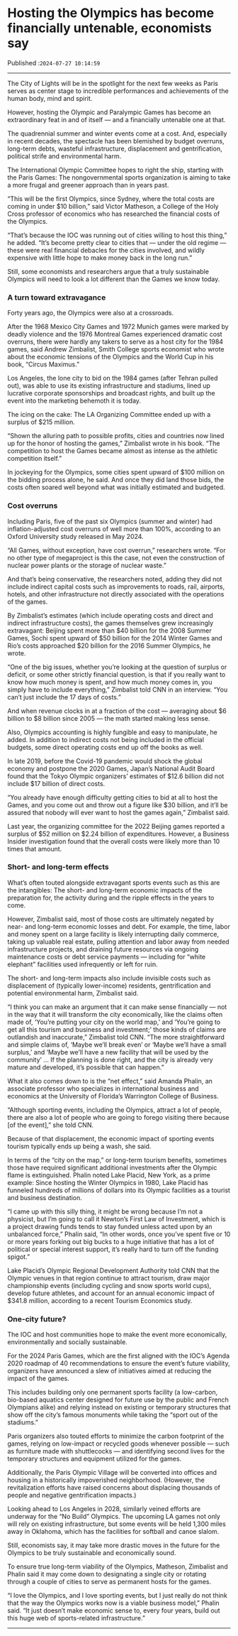 # Hosting the Olympics has become financially untenable, economists say

Published :`2024-07-27 10:14:59`

---

The City of Lights will be in the spotlight for the next few weeks as Paris serves as center stage to incredible performances and achievements of the human body, mind and spirit.

However, hosting the Olympic and Paralympic Games has become an extraordinary feat in and of itself — and a financially untenable one at that.

The quadrennial summer and winter events come at a cost. And, especially in recent decades, the spectacle has been blemished by budget overruns, long-term debts, wasteful infrastructure, displacement and gentrification, political strife and environmental harm.

The International Olympic Committee hopes to right the ship, starting with the Paris Games: The nongovernmental sports organization is aiming to take a more frugal and greener approach than in years past.

“This will be the first Olympics, since Sydney, where the total costs are coming in under $10 billion,” said Victor Matheson, a College of the Holy Cross professor of economics who has researched the financial costs of the Olympics.

“That’s because the IOC was running out of cities willing to host this thing,” he added. “It’s become pretty clear to cities that — under the old regime — these were real financial debacles for the cities involved, and wildly expensive with little hope to make money back in the long run.”

Still, some economists and researchers argue that a truly sustainable Olympics will need to look a lot different than the Games we know today.

### A turn toward extravagance

Forty years ago, the Olympics were also at a crossroads.

After the 1968 Mexico City Games and 1972 Munich games were marked by deadly violence and the 1976 Montreal Games experienced dramatic cost overruns, there were hardly any takers to serve as a host city for the 1984 games, said Andrew Zimbalist, Smith College sports economist who wrote about the economic tensions of the Olympics and the World Cup in his book, “Circus Maximus.”

Los Angeles, the lone city to bid on the 1984 games (after Tehran pulled out), was able to use its existing infrastructure and stadiums, lined up lucrative corporate sponsorships and broadcast rights, and built up the event into the marketing behemoth it is today.

The icing on the cake: The LA Organizing Committee ended up with a surplus of $215 million.

“Shown the alluring path to possible profits, cities and countries now lined up for the honor of hosting the games,” Zimbalist wrote in his book. “The competition to host the Games became almost as intense as the athletic competition itself.”

In jockeying for the Olympics, some cities spent upward of $100 million on the bidding process alone, he said. And once they did land those bids, the costs often soared well beyond what was initially estimated and budgeted.

### Cost overruns

Including Paris, five of the past six Olympics (summer and winter) had inflation-adjusted cost overruns of well more than 100%, according to an Oxford University study released in May 2024.

“All Games, without exception, have cost overrun,” researchers wrote. “For no other type of megaproject is this the case, not even the construction of nuclear power plants or the storage of nuclear waste.”

And that’s being conservative, the researchers noted, adding they did not include indirect capital costs such as improvements to roads, rail, airports, hotels, and other infrastructure not directly associated with the operations of the games.

By Zimbalist’s estimates (which include operating costs and direct and indirect infrastructure costs), the games themselves grew increasingly extravagant: Beijing spent more than $40 billion for the 2008 Summer Games, Sochi spent upward of $50 billion for the 2014 Winter Games and Rio’s costs approached $20 billion for the 2016 Summer Olympics, he wrote.

“One of the big issues, whether you’re looking at the question of surplus or deficit, or some other strictly financial question, is that if you really want to know how much money is spent, and how much money comes in, you simply have to include everything,” Zimbalist told CNN in an interview. “You can’t just include the 17 days of costs.”

And when revenue clocks in at a fraction of the cost — averaging about $6 billion to $8 billion since 2005 — the math started making less sense.

Also, Olympics accounting is highly fungible and easy to manipulate, he added. In addition to indirect costs not being included in the official budgets, some direct operating costs end up off the books as well.

In late 2019, before the Covid-19 pandemic would shock the global economy and postpone the 2020 Games, Japan’s National Audit Board found that the Tokyo Olympic organizers’ estimates of $12.6 billion did not include $17 billion of direct costs.

“You already have enough difficulty getting cities to bid at all to host the Games, and you come out and throw out a figure like $30 billion, and it’ll be assured that nobody will ever want to host the games again,” Zimbalist said.

Last year, the organizing committee for the 2022 Beijing games reported a surplus of $52 million on $2.24 billion of expenditures. However, a Business Insider investigation found that the overall costs were likely more than 10 times that amount.

### Short- and long-term effects

What’s often touted alongside extravagant sports events such as this are the intangibles: The short- and long-term economic impacts of the preparation for, the activity during and the ripple effects in the years to come.

However, Zimbalist said, most of those costs are ultimately negated by near- and long-term economic losses and debt. For example, the time, labor and money spent on a large facility is likely interrupting daily commerce, taking up valuable real estate, pulling attention and labor away from needed infrastructure projects, and draining future resources via ongoing maintenance costs or debt service payments — including for “white elephant” facilities used infrequently or left for ruin.

The short- and long-term impacts also include invisible costs such as displacement of (typically lower-income) residents, gentrification and potential environmental harm, Zimbalist said.

“I think you can make an argument that it can make sense financially — not in the way that it will transform the city economically, like the claims often made of, ‘You’re putting your city on the world map,’ and ‘You’re going to get all this tourism and business and investment;’ those kinds of claims are outlandish and inaccurate,” Zimbalist told CNN. “The more straightforward and simple claims of, ‘Maybe we’ll break even’ or ‘Maybe we’ll have a small surplus,’ and ‘Maybe we’ll have a new facility that will be used by the community’ … If the planning is done right, and the city is already very mature and developed, it’s possible that can happen.”

What it also comes down to is the “net effect,” said Amanda Phalin, an associate professor who specializes in international business and economics at the University of Florida’s Warrington College of Business.

“Although sporting events, including the Olympics, attract a lot of people, there are also a lot of people who are going to forego visiting there because [of the event],” she told CNN.

Because of that displacement, the economic impact of sporting events tourism typically ends up being a wash, she said.

In terms of the “city on the map,” or long-term tourism benefits, sometimes those have required significant additional investments after the Olympic flame is extinguished. Phalin noted Lake Placid, New York, as a prime example: Since hosting the Winter Olympics in 1980, Lake Placid has funneled hundreds of millions of dollars into its Olympic facilities as a tourist and business destination.

“I came up with this silly thing, it might be wrong because I’m not a physicist, but I’m going to call it Newton’s First Law of Investment, which is a project drawing funds tends to stay funded unless acted upon by an unbalanced force,” Phalin said, “In other words, once you’ve spent five or 10 or more years forking out big bucks to a huge initiative that has a lot of political or special interest support, it’s really hard to turn off the funding spigot.”

Lake Placid’s Olympic Regional Development Authority told CNN that the Olympic venues in that region continue to attract tourism, draw major championship events (including cycling and snow sports world cups), develop future athletes, and account for an annual economic impact of $341.8 million, according to a recent Tourism Economics study.

### One-city future?

The IOC and host communities hope to make the event more economically, environmentally and socially sustainable.

For the 2024 Paris Games, which are the first aligned with the IOC’s Agenda 2020 roadmap of 40 recommendations to ensure the event’s future viability, organizers have announced a slew of initiatives aimed at reducing the impact of the games.

This includes building only one permanent sports facility (a low-carbon, bio-based aquatics center designed for future use by the public and French Olympians alike) and relying instead on existing or temporary structures that show off the city’s famous monuments while taking the “sport out of the stadiums.”

Paris organizers also touted efforts to minimize the carbon footprint of the games, relying on low-impact or recycled goods whenever possible — such as furniture made with shuttlecocks — and identifying second lives for the temporary structures and equipment utilized for the games.

Additionally, the Paris Olympic Village will be converted into offices and housing in a historically impoverished neighborhood. (However, the revitalization efforts have raised concerns about displacing thousands of people and negative gentrification impacts.)

Looking ahead to Los Angeles in 2028, similarly veined efforts are underway for the “No Build” Olympics. The upcoming LA games not only will rely on existing infrastructure, but some events will be held 1,300 miles away in Oklahoma, which has the facilities for softball and canoe slalom.

Still, economists say, it may take more drastic moves in the future for the Olympics to be truly sustainable and economically sound.

To ensure true long-term viability of the Olympics, Matheson, Zimbalist and Phalin said it may come down to designating a single city or rotating through a couple of cities to serve as permanent hosts for the games.

“I love the Olympics, and I love sporting events, but I just really do not think that the way the Olympics works now is a viable business model,” Phalin said. “It just doesn’t make economic sense to, every four years, build out this huge web of sports-related infrastructure.”

---

